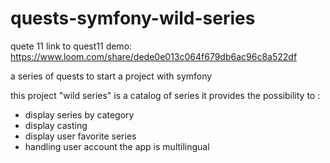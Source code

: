# quests-symfony-wild-series

quete 11 link to quest11 demo:
https://www.loom.com/share/dede0e013c064f679db6ac96c8a522df

a series of quests to start a project with symfony

this project "wild series" is a catalog of series
it provides the possibility to :
- display series by category
- display casting
- display user favorite series
- handling user account
the app is multilingual
